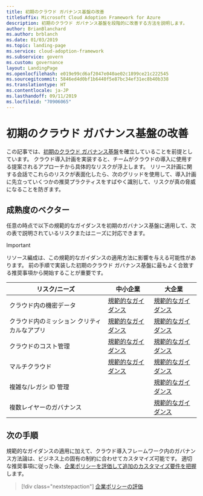 ```yaml
---
title: 初期のクラウド ガバナンス基盤の改善
titleSuffix: Microsoft Cloud Adoption Framework for Azure
description: 初期のクラウド ガバナンス基盤を段階的に改善する方法を説明します。
author: BrianBlanchard
ms.author: brblanch
ms.date: 01/03/2019
ms.topic: landing-page
ms.service: cloud-adoption-framework
ms.subservice: govern
ms.custom: governance
layout: LandingPage
ms.openlocfilehash: e019e99cd6af2047e040ae02c1899ce21c222545
ms.sourcegitcommit: 5846ed4d0bf1b6440f5e87bc34ef31ec8b40b338
ms.translationtype: HT
ms.contentlocale: ja-JP
ms.lasthandoff: 09/11/2019
ms.locfileid: "70906065"
---
```

# <a name="improve-your-initial-cloud-governance-foundation"></a>初期のクラウド ガバナンス基盤の改善

この記事では、[初期のクラウド ガバナンス基盤](./getting-started.md)を確立していることを前提としています。 クラウド導入計画を実装すると、チームがクラウドの導入に使用する提案されるアプローチから具体的なリスクが浮上します。 リリース計画に関する会話でこれらのリスクが表面化したら、次のグリッドを使用して、導入計画に先立っていくつかの推奨プラクティスをすばやく識別して、リスクが真の脅威になることを防ぎます。

## <a name="maturity-vectors"></a>成熟度のベクター

任意の時点で以下の規範的なガイダンスを初期のガバナンス基盤に適用して、次の表で説明されているリスクまたはニーズに対応できます。

> [!IMPORTANT]
> リソース編成は、この規範的なガイダンスの適用方法に影響を与える可能性があります。 前の手順で実装した初期のクラウド ガバナンス基盤に最もよく合致する推奨事項から開始することが重要です。

|リスク/ニーズ | 中小企業 | 大企業 |
|---|---|---|
|クラウド内の機密データ|[規範的なガイダンス](./journeys/standard-enterprise/security-baseline-evolution.md)|[規範的なガイダンス](./journeys/complex-enterprise/security-baseline-evolution.md)|
|クラウド内のミッション クリティカルなアプリ|[規範的なガイダンス](./journeys/standard-enterprise/resource-consistency-evolution.md)|[規範的なガイダンス](./journeys/complex-enterprise/resource-consistency-evolution.md)|
|クラウドのコスト管理|[規範的なガイダンス](./journeys/standard-enterprise/cost-management-evolution.md)|[規範的なガイダンス](./journeys/complex-enterprise/cost-management-evolution.md)|
|マルチクラウド|[規範的なガイダンス](./journeys/standard-enterprise/multicloud-evolution.md)|[規範的なガイダンス](./journeys/complex-enterprise/multicloud-evolution.md)|
|複雑な/レガシ ID 管理|         |[規範的なガイダンス](./journeys/complex-enterprise/identity-baseline-evolution.md)|
|複数レイヤーのガバナンス|         |[規範的なガイダンス](./journeys/complex-enterprise/multiple-layers-of-governance.md)|

## <a name="next-steps"></a>次の手順

規範的なガイダンスの適用に加えて、クラウド導入フレームワーク内のガバナンス方法論は、ビジネス上の固有の制約に合わせてカスタマイズ可能です。 適切な推奨事項に従った後、[企業ポリシーを評価して追加のカスタマイズ要件を把握](./corporate-policy.md)します。

> [!div class="nextstepaction"]
> [企業ポリシーの評価](./corporate-policy.md)
